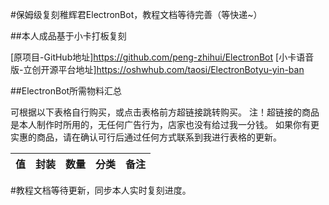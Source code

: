 #保姆级复刻稚辉君ElectronBot，教程文档等待完善（等快递~）

##本人成品基于小卡打板复刻

[原项目-GitHub地址]https://github.com/peng-zhihui/ElectronBot
[小卡语音版-立创开源平台地址]https://oshwhub.com/taosi/ElectronBotyu-yin-ban

##ElectronBot所需物料汇总

可根据以下表格自行购买，或点击表格前方超链接跳转购买。
注！超链接的商品是本人制作时所用的，无任何广告行为，店家也没有给过我一分钱。
如果你有更实惠的商品，请在确认可行后通过任何方式联系到我进行表格的更新。

| 值                                                           | 封装                       | 数量 | 分类     |                         备注                          |
| ------------------------------------------------------------ | -------------------------- | ---- | -------- | :---------------------------------------------------: |


#教程文档等待更新，同步本人实时复刻进度。